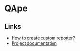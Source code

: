 # QApe

## Links
- [How to create custom reporter?](./examples/Reporters.md)
- [Project documentation](./documentation/index.html)
